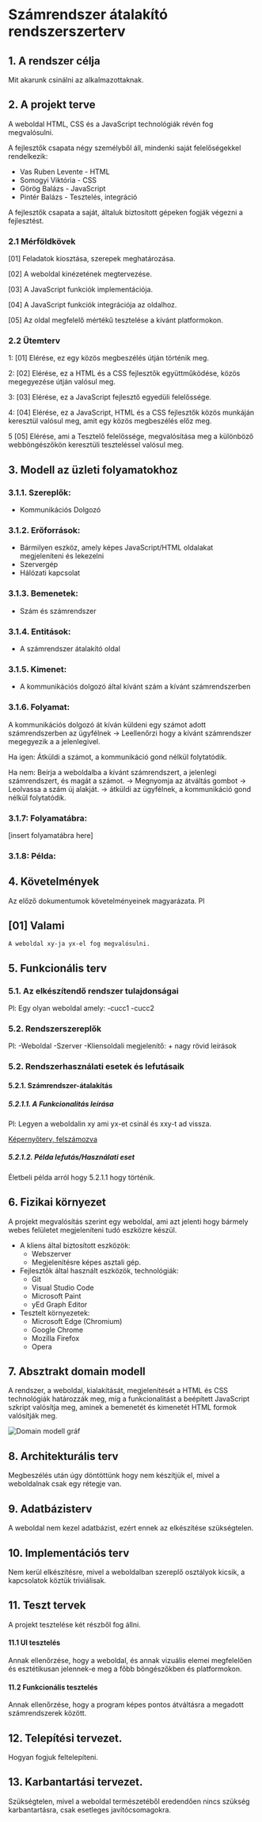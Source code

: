 # Számrendszer átalakító rendszerszerterv

## 1. A rendszer célja

Mit akarunk csinálni az alkalmazottaknak.

## 2. A projekt terve

A weboldal HTML, CSS és a JavaScript technológiák révén fog megvalósulni.

A fejlesztők csapata négy személyből áll, mindenki saját felelőségekkel rendelkezik:
* Vas Ruben Levente - HTML
* Somogyi Viktória - CSS
* Görög Balázs - JavaScript
* Pintér Balázs - Tesztelés, integráció

A fejlesztők csapata a saját, általuk biztosított gépeken fogják végezni a fejlesztést.


### 2.1 Mérföldkövek

[01] Feladatok kiosztása, szerepek meghatározása.

[02] A weboldal kinézetének megtervezése.

[03] A JavaScript funkciók implementációja.

[04] A JavaScript funkciók integrációja az oldalhoz.

[05] Az oldal megfelelő mértékű tesztelése a kívánt platformokon.

### 2.2 Ütemterv

1: [01] Elérése, ez egy közös megbeszélés útján történik meg.

2: [02] Elérése, ez a HTML és a CSS fejlesztők együttműködése, közös megegyezése útján valósul meg.

3: [03] Elérése, ez a JavaScript fejlesztő egyedüli felelőssége.

4: [04] Elérése, ez a JavaScript, HTML és a CSS fejlesztők közös munkáján keresztül valósul meg, amit egy közös megbeszélés előz meg.

5  [05] Elérése, ami a Tesztelő felelőssége, megvalósítása meg a különböző webböngészőkön keresztüli teszteléssel valósul meg.

## 3. Modell az üzleti folyamatokhoz

### 3.1.1. Szereplők:
 * Kommunikációs Dolgozó

### 3.1.2. Erőforrások:
 * Bármilyen eszköz, amely képes JavaScript/HTML oldalakat megjeleníteni és lekezelni
 * Szervergép
 * Hálózati kapcsolat

### 3.1.3. Bemenetek:
 * Szám és számrendszer

### 3.1.4. Entitások:
 * A számrendszer átalakító oldal

### 3.1.5. Kimenet:
 * A kommunikációs dolgozó által kívánt szám a kívánt számrendszerben

### 3.1.6. Folyamat:

A kommunikációs dolgozó át kíván küldeni egy számot adott számrendszerben az ügyfélnek -> Leellenőrzi hogy a kívánt számrendszer megegyezik a a jelenlegivel.

Ha igen: Átküldi a számot, a kommunikáció gond nélkül folytatódik.

Ha nem: Beírja a weboldalba a kívánt számrendszert, a jelenlegi számrendszert, és magát a számot. -> Megnyomja az átváltás gombot -> Leolvassa a szám új alakját. -> átküldi az ügyfélnek, a kommunikáció gond nélkül folytatódik.

### 3.1.7: Folyamatábra:

[insert folyamatábra here]


### 3.1.8: Példa:

## 4. Követelmények

Az előző dokumentumok követelményeinek magyarázata. Pl
## [01] Valami
    A weboldal xy-ja yx-el fog megvalósulni.


## 5. Funkcionális terv

### 5.1. Az elkészítendő rendszer tulajdonságai

Pl: Egy olyan weboldal amely:
    -cucc1
    -cucc2

### 5.2. Rendszerszereplők
Pl:
    -Weboldal
    -Szerver
    -Kliensoldali megjelenítő: + nagy rövid leírások

### 5.2. Rendszerhasználati esetek és lefutásaik

#### 5.2.1. Számrendszer-átalakítás

##### 5.2.1.1. A Funkcionalitás leírása

Pl: Legyen a weboldalin xy ami yx-et csinál és xxy-t ad vissza.

[Képernyőterv, felszámozva]()

##### 5.2.1.2. Példa lefutás/Használati eset

Életbeli példa arról hogy 5.2.1.1 hogy történik.


## 6. Fizikai környezet

A projekt megvalósítás szerint egy weboldal, ami azt jelenti hogy bármely webes felületet megjeleníteni tudó eszközre készül.
 * A kliens által biztosított eszközök:
    - Webszerver
    - Megjelenítésre képes asztali gép.
* Fejlesztők által használt eszközök, technológiák:
    - Git
    - Visual Studio Code
    - Microsoft Paint
    - yEd Graph Editor
* Tesztelt környezetek:
    - Microsoft Edge (Chromium)
    - Google Chrome
    - Mozilla Firefox
    - Opera


## 7. Absztrakt domain modell

A rendszer, a weboldal, kialakítását, megjelenítését a HTML és CSS technológiák határozzák meg, míg a funkcionalitást a beépített JavaScript szkript valósítja meg, aminek a bemenetét és kimenetét HTML formok valósítják meg.


![Domain modell gráf](/img/domainmodell.png)

## 8. Architekturális terv

Megbeszélés után úgy döntöttünk hogy nem készítjük el, mivel a weboldalnak csak egy rétegje van.



## 9. Adatbázisterv

A weboldal nem kezel adatbázist, ezért ennek az elkészítése szükségtelen.



## 10. Implementációs terv

Nem kerül elkészítésre, mivel a weboldalban szereplő osztályok kicsik, a kapcsolatok köztük triviálisak.


## 11. Teszt tervek

A projekt tesztelése két részből fog állni.
  #### 11.1 UI tesztelés
  Annak ellenőrzése, hogy a weboldal, és annak vizuális elemei megfelelően és esztétikusan jelennek-e meg a főbb böngészőkben és platformokon.

  #### 11.2 Funkcionális tesztelés
Annak ellenőrzése, hogy a program képes pontos átváltásra a megadott számrendszerek között.


## 12. Telepítési tervezet.

Hogyan fogjuk feltelepíteni.

## 13. Karbantartási tervezet.

Szükségtelen, mivel a weboldal természetéből eredendően nincs szükség karbantartásra, csak esetleges javítócsomagokra.
